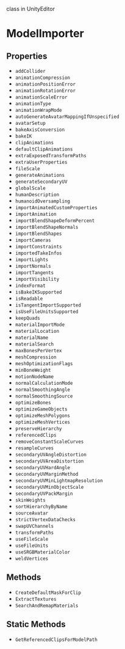 class in UnityEditor
# ModelImporter

## Properties
- `addCollider`
- `animationCompression`
- `animationPositionError`
- `animationRotationError`
- `animationScaleError`
- `animationType`
- `animationWrapMode`
- `autoGenerateAvatarMappingIfUnspecified`
- `avatarSetup`
- `bakeAxisConversion`
- `bakeIK`
- `clipAnimations`
- `defaultClipAnimations`
- `extraExposedTransformPaths`
- `extraUserProperties`
- `fileScale`
- `generateAnimations`
- `generateSecondaryUV`
- `globalScale`
- `humanDescription`
- `humanoidOversampling`
- `importAnimatedCustomProperties`
- `importAnimation`
- `importBlendShapeDeformPercent`
- `importBlendShapeNormals`
- `importBlendShapes`
- `importCameras`
- `importConstraints`
- `importedTakeInfos`
- `importLights`
- `importNormals`
- `importTangents`
- `importVisibility`
- `indexFormat`
- `isBakeIKSupported`
- `isReadable`
- `isTangentImportSupported`
- `isUseFileUnitsSupported`
- `keepQuads`
- `materialImportMode`
- `materialLocation`
- `materialName`
- `materialSearch`
- `maxBonesPerVertex`
- `meshCompression`
- `meshOptimizationFlags`
- `minBoneWeight`
- `motionNodeName`
- `normalCalculationMode`
- `normalSmoothingAngle`
- `normalSmoothingSource`
- `optimizeBones`
- `optimizeGameObjects`
- `optimizeMeshPolygons`
- `optimizeMeshVertices`
- `preserveHierarchy`
- `referencedClips`
- `removeConstantScaleCurves`
- `resampleCurves`
- `secondaryUVAngleDistortion`
- `secondaryUVAreaDistortion`
- `secondaryUVHardAngle`
- `secondaryUVMarginMethod`
- `secondaryUVMinLightmapResolution`
- `secondaryUVMinObjectScale`
- `secondaryUVPackMargin`
- `skinWeights`
- `sortHierarchyByName`
- `sourceAvatar`
- `strictVertexDataChecks`
- `swapUVChannels`
- `transformPaths`
- `useFileScale`
- `useFileUnits`
- `useSRGBMaterialColor`
- `weldVertices`
## Methods
- `CreateDefaultMaskForClip`
- `ExtractTextures`
- `SearchAndRemapMaterials`
## Static Methods
- `GetReferencedClipsForModelPath`

